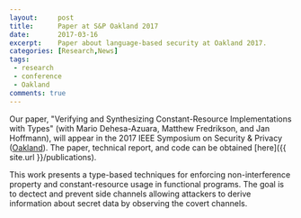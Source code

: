 ```yaml
---
layout:     post
title:      Paper at S&P Oakland 2017 
date:       2017-03-16
excerpt:    Paper about language-based security at Oakland 2017.
categories: [Research,News]
tags:
 - research
 - conference
 - Oakland
comments: true
---
```


Our paper, "Verifying and Synthesizing Constant-Resource Implementations with Types" (with Mario Dehesa-Azuara, Matthew Fredrikson, and Jan Hoffmann), will appear in the 2017 IEEE Symposium on Security & Privacy ([Oakland][1]). The paper, technical report, and code can be obtained [here]({{ site.url }}/publications).

This work presents a type-based techniques for enforcing non-interference property and constant-resource usage in functional programs. The goal is to dectect and prevent side channels allowing attackers to derive information about secret data by observing the covert channels.

[1]: http://www.ieee-security.org/TC/SP2017/index.html
